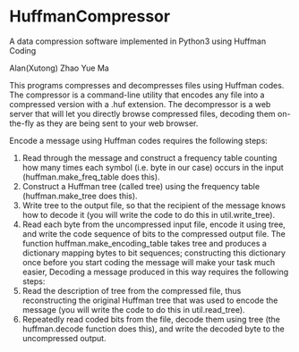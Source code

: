 # HuffmanCompressor
A data compression software implemented in Python3 using Huffman Coding

Alan(Xutong) Zhao
Yue Ma

This programs compresses and decompresses files using Huffman codes. The compressor
is a command-line utility that encodes any file into a compressed version with a .huf extension. The decompressor is a web server that will let you directly browse compressed files, decoding them on-the-fly as they are being sent to your web browser.

Encode a message using Huffman codes requires the following steps:

1. 	Read through the message and construct a frequency table counting how 
	many times each symbol (i.e. byte in our case) occurs in the input
	(huffman.make_freq_table does this).
2. 	Construct a Huffman tree (called tree) using the frequency table
	(huffman.make_tree does this).
3. 	Write tree to the output file, so that the recipient of the message 
	knows how to decode it (you will write the code to do this in util.write_tree).
4. 	Read each byte from the uncompressed input file, encode it using tree, 
	and write the code sequence of bits to the compressed output file. 
	The function huffman.make_encoding_table takes tree and produces a 
	dictionary mapping bytes to bit sequences; constructing this dictionary
	once before you start coding the message will make your task much easier,
	Decoding a message produced in this way requires the following steps:
5. 	Read the description of tree from the compressed file, thus reconstructing 
	the original Huffman tree that was used to encode the message (you will 
	write the code to do this in util.read_tree).
6. 	Repeatedly read coded bits from the file, decode them using tree (the 
	huffman.decode function does this), and write the decoded byte to the 
	uncompressed output.